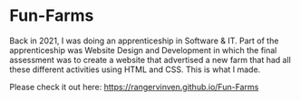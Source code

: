 # Fun-Farms

Back in 2021, I was doing an apprenticeship in Software & IT. Part of the apprenticeship was Website Design and Development in which the final assessment was to create a website that advertised a new farm that had all these different activities using HTML and CSS. This is what I made.

Please check it out here: https://rangervinven.github.io/Fun-Farms
